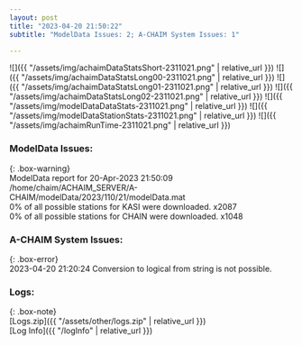```yaml
---
layout: post
title: "2023-04-20 21:50:22"
subtitle: "ModelData Issues: 2; A-CHAIM System Issues: 1"

---
```


![]({{ "/assets/img/achaimDataStatsShort-2311021.png" | relative_url }})
![]({{ "/assets/img/achaimDataStatsLong00-2311021.png" | relative_url }})
![]({{ "/assets/img/achaimDataStatsLong01-2311021.png" | relative_url }})
![]({{ "/assets/img/achaimDataStatsLong02-2311021.png" | relative_url }})
![]({{ "/assets/img/modelDataDataStats-2311021.png" | relative_url }})
![]({{ "/assets/img/modelDataStationStats-2311021.png" | relative_url }})
![]({{ "/assets/img/achaimRunTime-2311021.png" | relative_url }})


### ModelData Issues:  
  
{: .box-warning}  
 ModelData report for 20-Apr-2023 21:50:09   
 /home/chaim/ACHAIM_SERVER/A-CHAIM/modelData/2023/110/21/modelData.mat   
 0% of all possible stations for KASI were downloaded. x2087   
 0% of all possible stations for CHAIN were downloaded. x1048   
  
### A-CHAIM System Issues:  
  
{: .box-error}  
2023-04-20 21:20:24 Conversion to logical from string is not possible.  

### Logs:  
  
{: .box-note}  
[Logs.zip]({{ "/assets/other/logs.zip" | relative_url }})  
[Log Info]({{ "/logInfo" | relative_url }})  
